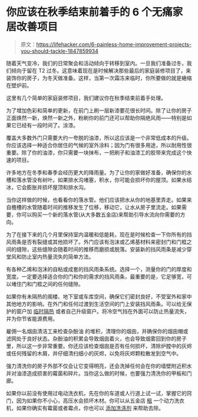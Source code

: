 # 你应该在秋季结束前着手的 6 个无痛家居改善项目

> 原文：<https://lifehacker.com/6-painless-home-improvement-projects-you-should-tackle-1847859934>

随着天气变冷，我们的日常聚会和活动倾向于转移到室内。一旦我们准备过冬，我们倾向于留在 T2 过冬。这意味着现在是时候解决那些最后的家庭装修项目了，来装饰你的房子，为冬天做准备。这样，当第一次霜冻来临时，你所要做的就是蜷缩在壁炉前。

这里有几个简单的家庭装修项目，我们建议你在秋季结束前着手处理。

为了增加色彩和简单的更新，在前门上刷一层新漆要花很长时间。除了让你的房子正面焕然一新，焕然一新之外，粉刷你的前门还可以帮助你隔绝风雨——特别是如果它已经有一段时间了。涂漆。

覆盖大多数外门只需要大约一夸脱的油漆，所以这应该是一个非常低成本的升级。你应该选择一种适合你居住的气候的室外涂料；因为门有很多用途，所以耐用性很重要。除了你的油漆，你只需要一块抹布，一把刷子和油漆工的胶带来完成这个快速的项目。

许多地方在冬季和春季会经历更大的降雨量。为了让你的家做好准备，确保你的水槽和落水管没有树叶。如果排水沟堵塞，积水，你可能会损坏你的屋顶。如果水结冰，它会膨胀并损坏屋顶和排水沟。

当你这样做的时候，也看看你的落水管。他们应该把水从你的地基里弄走。如果来自檐槽的水管随着时间的推移发生了位移，移动它，让水从房子里流走。如果需要，你可以购买一个新的落水管(从大多数五金店)来帮助引导水流向你需要的方向。

为了在接下来的几个月里保持室内温暖和低能耗，现在是时候检查一下你所有的挡风雨条是否有裂缝或其他损坏了。外门应该有泡沫或乙烯基材料来密封门和门框之间的缝隙，这些缝隙会随着时间的推移而磨损或脱落。安装新的挡风雨条是减少穿堂风和防止室内热量流失的简单方法。

有各种乙烯和泡沫的自粘或成套的挡风雨条系统。选择一个，测量你的门的厚度和宽度。一定要选择适合你的门和你的需求的挡风雨条，最重要的是，它足够宽，可以堵住门和门框之间的任何缝隙。

如果你有未隔热的阁楼、地下室或车库空间，确保它们密封良好，不受室外和家中其他地方的影响。在外门和任何过渡到生活空间的门上安装挡风雨条。可以给无保护的窗户加 [临时隔热](https://www.amazon.com/3M-Indoor-Window-Insulator-5-Window/dp/B00002NCJI?asc_campaign=InlineText&asc_refurl=https://lifehacker.com/6-painless-home-improvement-projects-you-should-tackle-1847859934&asc_source=&tag=kinjalifehackerlink-20) 或者自己升级窗户。将冷空气挡在外面可以防止热量流失，并为你节省能源费用。

雇佣一名烟囱清洁工来检查杂酚油 的堆积，清理你的烟囱，并确保你的烟囱帽或滤网处于良好状态。杂酚油的积累会导致烟囱着火，也会导致烟雾回到你的房子里，所以这一步非常重要。你还应该检查烟囱是否有任何损坏，清除炉膛中的灰烬或任何残留的木屑，并仔细清扫细小的灰烬，以免将灰烬颗粒散发到空气中。

强力清洗你的房子外部不仅会让它变得明亮，还会洗掉任何会在你的墙壁附近积水并对油漆造成损害的霉菌和碎片。当你这么做的时候，也要强力清洗你的甲板和门廊。

如果你以前没有使用过电动洗衣机，先在你的车道或人行道上试一试，掌握它的窍门，因为如果你不小心，高压水会损坏木材。你可以从五金店 [租](https://www.homedepot.com/c/pressure_washer_equipment_rental?mtc=SEM-BA-F_HD_Rental-G-HD_Rental-Multi-Multi-NA-NA-ETA-NA-NA-G_B_THDR_Tool_PACIFIC_NORTHWEST_E&cm_mmc=SEM-BA-F_HD_Rental-G-HD_Rental-Multi-Multi-NA-NA-ETA-NA-NA-G_B_THDR_Tool_PACIFIC_NORTHWEST_E-71700000055101483-58700005196820622-43700045854863149&gclid=Cj0KCQjw5JSLBhCxARIsAHgO2SfPu4WMrkVwAQC9vBzGJTJPxuZPYJgvlHDS_aNgHh6rZcjglS4XGtkaAruSEALw_wcB&gclsrc=aw.ds) 一个动力洗衣机，如果你确实有霉菌或者霉点，你也可以 [添加洗涤剂](https://www.homedepot.com/p/Sun-Joe-1-Gal-House-and-Deck-All-Purpose-Pressure-Washer-Rated-Concentrated-Cleaner-SPX-HDC1G/302850645) 来帮助去除。
